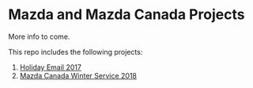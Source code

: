 # Mazda and Mazda Canada Projects

More info to come.

This repo includes the following projects:

1. [Holiday Email 2017][src1]
2. [Mazda Canada Winter Service 2018][src2]

[src1]: https://github.com/WebDevJoshB/Mazda-and-Mazda-Canada/tree/main/Holiday-Email-2017
[src2]: https://github.com/WebDevJoshB/Mazda-and-Mazda-Canada/tree/main/Winter-Service-2018
